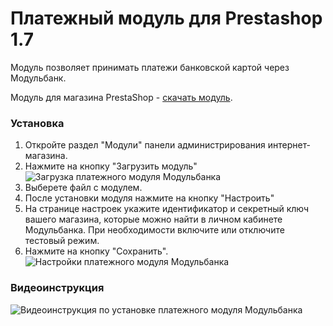 # Платежный модуль для Prestashop 1.7

Модуль позволяет принимать платежи банковской картой через Модульбанк.

Модуль для магазина PrestaShop - [скачать модуль](https://github.com/modulbank-pay/modulbank-prestashop/releases/download/1.0/modulbank.zip).

### Установка

1. Откройте раздел "Модули" панели администрирования интернет-магазина.
2. Нажмите на кнопку "Загрузить модуль"
![Загрузка платежного модуля Модульбанка](https://fpayments.github.io/screenshots/prestashop1.7/module-upload.png)
3. Выберете файл с модулем.
4. После установки модуля нажмите на кнопку "Настроить"
5. На странице настроек укажите идентификатор и секретный ключ вашего магазина, которые можно найти в личном кабинете Модульбанка. При необходимости включите или отключите тестовый режим.
6. Нажмите на кнопку "Сохранить".
![Настройки платежного модуля Модульбанка](https://fpayments.github.io/screenshots/prestashop1.7/settings.png)

### Видеоинструкция

![Видеоинструкция по установке платежного модуля Модульбанка](https://fpayments.github.io/screenshots/prestashop1.7/screencast.gif)
